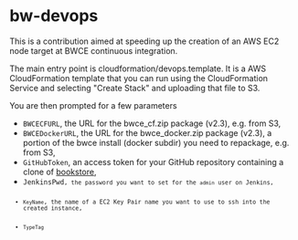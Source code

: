 # bw-devops

This is a contribution aimed at speeding up the creation of an AWS EC2 node target at BWCE continuous integration.

The main entry point is cloudformation/devops.template. It is a AWS CloudFormation template that you can run using the CloudFormation Service and selecting "Create Stack" and uploading that file to S3.

You are then prompted for a few parameters
<ul>
  <li><code>BWCECFURL</code>, the URL for the bwce_cf.zip package (v2.3), e.g. from S3,</li>
  <li><code>BWCEDockerURL</code>, the URL for the bwce_docker.zip package (v2.3), a portion of the bwce install (docker subdir) you need to repackage, e.g. from S3,</li>
  <li><code>GitHubToken</code>, an access token for your GitHub repository containing a clone of <a href="https://github.com/eschweit-at-tibco/bookstore">bookstore</a>,</li>
  <li><code>JenkinsPwd<code>, the password you want to set for the <code>admin</code> user on Jenkins,</li>
  <li><code>KeyName</code>, the name of a EC2 Key Pair name you want to use to ssh into the created instance,</li>
  <li><code>TypeTag</code, the label that will be added on the Type tag to any of the created EC2 resources created.</li>
</ul>

